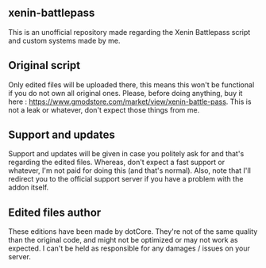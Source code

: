 ## xenin-battlepass
This is an unofficial repository made regarding the Xenin Battlepass script and custom systems made by me.

## Original script
Only edited files will be uploaded there, this means this won't be functional if you do not own all original ones.
Please, before doing anything, buy it here : https://www.gmodstore.com/market/view/xenin-battle-pass.
This is not a leak or whatever, don't expect those things from me.

## Support and updates
Support and updates will be given in case you politely ask for and that's regarding the edited files.
Whereas, don't expect a fast support or whatever, I'm not paid for doing this (and that's normal).
Also, note that I'll redirect you to the official support server if you have a problem with the addon itself.

## Edited files author
These editions have been made by dotCore.
They're not of the same quality than the original code, and might not be optimized or may not work as expected.
I can't be held as responsible for any damages / issues on your server.

